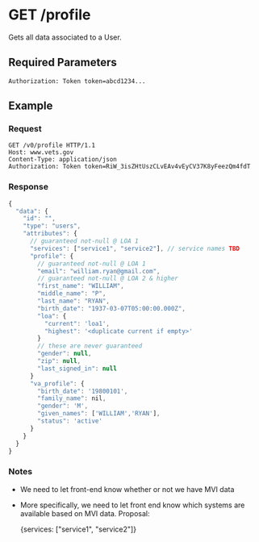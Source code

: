 # GET /profile
Gets all data associated to a User.

## Required Parameters
`Authorization: Token token=abcd1234...`

## Example
### Request
```
GET /v0/profile HTTP/1.1
Host: www.vets.gov
Content-Type: application/json
Authorization: Token token=RiW_3isZHtUszCLvEAv4vEyCV37K8yFeezQm4fdT
```

### Response
```javascript
{
  "data": {
    "id": "",
    "type": "users",
    "attributes": {
      // guaranteed not-null @ LOA 1
      "services": ["service1", "service2"], // service names TBD
      "profile": {
        // guaranteed not-null @ LOA 1
        "email": "william.ryan@gmail.com",
        // guaranteed not-null @ LOA 2 & higher
        "first_name": "WILLIAM",
        "middle_name": "P",
        "last_name": "RYAN",
        "birth_date": "1937-03-07T05:00:00.000Z",
        "loa": {
          "current": 'loa1',
          "highest": '<duplicate current if empty>'
        }
        // these are never guaranteed
        "gender": null,
        "zip": null,
        "last_signed_in": null
      }
      "va_profile": {
        "birth_date": '19800101',
        "family_name": nil,
        "gender": 'M',
        "given_names": ['WILLIAM','RYAN'],
        "status": 'active'
      }
    }
  }
}
```

### Notes
- We need to let front-end know whether or not we have MVI data
- More specifically, we need to let front end know which systems are available based on MVI data.  Proposal:

   {services: ["service1", "service2"]}
